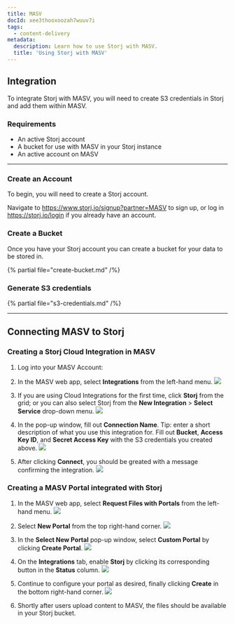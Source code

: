 ```yaml
---
title: MASV
docId: xee3thooxoozah7wuuv7i
tags:
  - content-delivery
metadata:
  description: Learn how to use Storj with MASV.
  title: 'Using Storj with MASV'
---
```


## Integration

To integrate Storj with MASV, you will need to create S3 credentials in Storj and add them within MASV.

### Requirements

- An active Storj account
- A bucket for use with MASV in your Storj instance
- An active account on MASV

---

### Create an Account

To begin, you will need to create a Storj account.

Navigate to <https://www.storj.io/signup?partner=MASV> to sign up, or log in <https://storj.io/login> if you already have an account.

### Create a Bucket

Once you have your Storj account you can create a bucket for your data to be stored in.

{% partial file="create-bucket.md" /%}

### Generate S3 credentials

{% partial file="s3-credentials.md" /%}

---

## Connecting MASV to Storj

### Creating a Storj Cloud Integration in MASV

1. Log into your MASV Account:

1. In the MASV web app, select **Integrations** from the left-hand menu.
   ![](https://link.us1.storjshare.io/raw/jua7rls6hkx5556qfcmhrqed2tfa/docs/images/MASV/Screenshot%202024-05-29%20at%202.50.29%E2%80%AFPM.png)

1. If you are using Cloud Integrations for the first time, click **Storj** from the grid; or you can also select Storj from the **New Integration** > **Select Service** drop-down menu.
   ![](https://link.us1.storjshare.io/raw/jua7rls6hkx5556qfcmhrqed2tfa/docs/images/MASV/Screenshot%202024-05-29%20at%202.50.56%E2%80%AFPM.png)


1. In the pop-up window, fill out **Connection Name**. Tip: enter a short description of what you use this integration for.
   Fill out **Bucket**, **Access Key ID**, and **Secret Access Key** with the S3 credentials you created above.
   ![](https://link.us1.storjshare.io/raw/jua7rls6hkx5556qfcmhrqed2tfa/docs/images/MASV/Screenshot%202024-05-29%20at%202.54.16%E2%80%AFPM.png)

1. After clicking **Connect**, you should be greated with a message confirming the integration.
   ![](https://link.us1.storjshare.io/raw/jua7rls6hkx5556qfcmhrqed2tfa/docs/images/MASV/Screenshot%202024-05-29%20at%202.55.05%E2%80%AFPM.png)


### Creating a MASV Portal integrated with Storj

1. In the MASV web app, select **Request Files with Portals** from the left-hand menu.
   ![](https://link.us1.storjshare.io/raw/jua7rls6hkx5556qfcmhrqed2tfa/docs/images/MASV/Screenshot%202024-05-29%20at%203.59.58%E2%80%AFPM.png)

1. Select **New Portal** from the top right-hand corner.
   ![](https://link.us1.storjshare.io/raw/jua7rls6hkx5556qfcmhrqed2tfa/docs/images/MASV/Screenshot%202024-05-29%20at%203.58.14%E2%80%AFPM.png)

1. In the **Select New Portal** pop-up window, select **Custom Portal** by clicking **Create Portal**.
   ![](https://link.us1.storjshare.io/raw/jua7rls6hkx5556qfcmhrqed2tfa/docs/images/MASV/Screenshot%202024-05-29%20at%203.59.01%E2%80%AFPM.png)

1. On the **Integrations** tab, enable **Storj** by clicking its corresponding button in the **Status** column.
   ![](https://link.us1.storjshare.io/raw/jua7rls6hkx5556qfcmhrqed2tfa/docs/images/MASV/Screenshot%202024-05-29%20at%204.01.41%E2%80%AFPM.png)

1. Continue to configure your portal as desired, finally clicking **Create** in the bottom right-hand corner.
   ![](https://link.us1.storjshare.io/raw/jua7rls6hkx5556qfcmhrqed2tfa/docs/images/MASV/Screenshot%202024-05-29%20at%204.08.34%E2%80%AFPM.png)

1. Shortly after users upload content to MASV, the files should be available in your Storj bucket.

